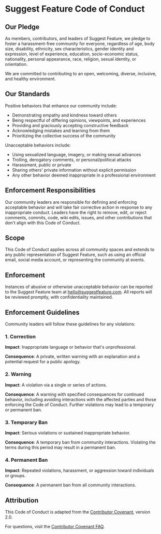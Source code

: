 # Suggest Feature Code of Conduct

## Our Pledge

As members, contributors, and leaders of Suggest Feature, we pledge to foster a harassment-free community for everyone, regardless of age, body size, disability, ethnicity, sex characteristics, gender identity and expression, level of experience, education, socio-economic status, nationality, personal appearance, race, religion, sexual identity, or orientation.

We are committed to contributing to an open, welcoming, diverse, inclusive, and healthy environment.

## Our Standards

Positive behaviors that enhance our community include:

- Demonstrating empathy and kindness toward others
- Being respectful of differing opinions, viewpoints, and experiences
- Providing and graciously accepting constructive feedback
- Acknowledging mistakes and learning from them
- Prioritizing the collective success of the community

Unacceptable behaviors include:

- Using sexualized language, imagery, or making sexual advances
- Trolling, derogatory comments, or personal/political attacks
- Harassment, public or private
- Sharing others' private information without explicit permission
- Any other behavior deemed inappropriate in a professional environment

## Enforcement Responsibilities

Our community leaders are responsible for defining and enforcing acceptable behavior and will take fair corrective action in response to any inappropriate conduct. Leaders have the right to remove, edit, or reject comments, commits, code, wiki edits, issues, and other contributions that don't align with this Code of Conduct.

## Scope

This Code of Conduct applies across all community spaces and extends to any public representation of Suggest Feature, such as using an official email, social media account, or representing the community at events.

## Enforcement

Instances of abusive or otherwise unacceptable behavior can be reported to the Suggest Feature team at [hello@suggestfeature.com](mailto:hello@suggestfeature.com). All reports will be reviewed promptly, with confidentiality maintained.

## Enforcement Guidelines

Community leaders will follow these guidelines for any violations:

### 1. Correction

**Impact**: Inappropriate language or behavior that's unprofessional.

**Consequence**: A private, written warning with an explanation and a potential request for a public apology.

### 2. Warning

**Impact**: A violation via a single or series of actions.

**Consequence**: A warning with specified consequences for continued behavior, including avoiding interactions with the affected parties and those enforcing the Code of Conduct. Further violations may lead to a temporary or permanent ban.

### 3. Temporary Ban

**Impact**: Serious violations or sustained inappropriate behavior.

**Consequence**: A temporary ban from community interactions. Violating the terms during this period may result in a permanent ban.

### 4. Permanent Ban

**Impact**: Repeated violations, harassment, or aggression toward individuals or groups.

**Consequence**: A permanent ban from all community interactions.

## Attribution

This Code of Conduct is adapted from the [Contributor Covenant](https://www.contributor-covenant.org), version 2.0.

For questions, visit the [Contributor Covenant FAQ](https://www.contributor-covenant.org/faq).
